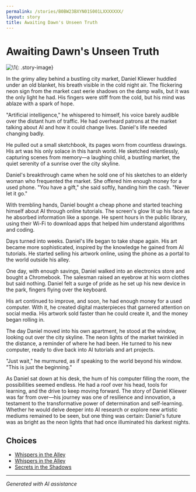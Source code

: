 ```yaml
---
permalink: /stories/B0BW23BXYN01S001LXXXXXXX/
layout: story
title: Awaiting Dawn's Unseen Truth
---
```


# Awaiting Dawn's Unseen Truth

![\1](/input_images/B0BW23BXYN01S001LXXXXXXX){: .story-image}

In the grimy alley behind a bustling city market, Daniel Kliewer huddled under an old blanket, his breath visible in the cold night air. The flickering neon sign from the market cast eerie shadows on the damp walls, but it was the only light he had. His fingers were stiff from the cold, but his mind was ablaze with a spark of hope.

"Artificial intelligence," he whispered to himself, his voice barely audible over the distant hum of traffic. He had overheard patrons at the market talking about AI and how it could change lives. Daniel's life needed changing badly.

He pulled out a small sketchbook, its pages worn from countless drawings. His art was his only solace in this harsh world. He sketched relentlessly, capturing scenes from memory—a laughing child, a bustling market, the quiet serenity of a sunrise over the city skyline.

Daniel's breakthrough came when he sold one of his sketches to an elderly woman who frequented the market. She offered him enough money for a used phone. "You have a gift," she said softly, handing him the cash. "Never let it go."

With trembling hands, Daniel bought a cheap phone and started teaching himself about AI through online tutorials. The screen's glow lit up his face as he absorbed information like a sponge. He spent hours in the public library, using their Wi-Fi to download apps that helped him understand algorithms and coding.

Days turned into weeks. Daniel's life began to take shape again. His art became more sophisticated, inspired by the knowledge he gained from AI tutorials. He started selling his artwork online, using the phone as a portal to the world outside his alley.

One day, with enough savings, Daniel walked into an electronics store and bought a Chromebook. The salesman raised an eyebrow at his worn clothes but said nothing. Daniel felt a surge of pride as he set up his new device in the park, fingers flying over the keyboard.

His art continued to improve, and soon, he had enough money for a used computer. With it, he created digital masterpieces that garnered attention on social media. His artwork sold faster than he could create it, and the money began rolling in.

The day Daniel moved into his own apartment, he stood at the window, looking out over the city skyline. The neon lights of the market twinkled in the distance, a reminder of where he had been. He turned to his new computer, ready to dive back into AI tutorials and art projects.

"Just wait," he murmured, as if speaking to the world beyond his window. "This is just the beginning."

As Daniel sat down at his desk, the hum of his computer filling the room, the possibilities seemed endless. He had a roof over his head, tools for learning, and the drive to keep moving forward. The story of Daniel Kliewer was far from over—his journey was one of resilience and innovation, a testament to the transformative power of determination and self-learning. Whether he would delve deeper into AI research or explore new artistic mediums remained to be seen, but one thing was certain: Daniel's future was as bright as the neon lights that had once illuminated his darkest nights.


## Choices

* [Whispers in the Alley](/stories/B0BHLH14NQ01)
* [Whispers in the Alley](/stories/20221013_133924)
* [Secrets in the Shadows](/stories/476902298_2026199734459132_8101314172205332991_n)


---
*Generated with AI assistance*

